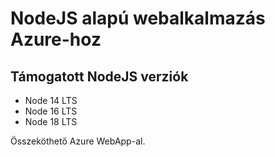 # NodeJS alapú webalkalmazás Azure-hoz
## Támogatott NodeJS verziók

- Node 14 LTS
- Node 16 LTS
- Node 18 LTS

Összeköthető Azure WebApp-al.